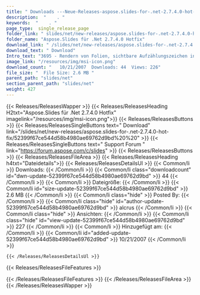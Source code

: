 ```yaml
---
title: " Downloads ---Neue-Releases-aspose.slides-for-.net-2.7.4.0-hot-fix . "
description:  "    . " 
keywords:  "    . " 
page_type:  single_release_page
folder_link: " slides/net/new-releases/aspose.slides-for-.net-2.7.4.0-hot-fix/"
folder_name: "Aspose.Slides für .Net 2.7.4.0 Hotfix"
download_link: " /slides/net/new-releases/aspose.slides-for-.net-2.7.4.0-hot-fix/52399f67ce544d58b4980ae69762d9bd"
download_text: " Download"
Intro_text: "3695 - Rendern von Folien, sichtbare Aufzählungszeichen in leeren Absätzen. Rendern ..."
image_link: "/resources/img/msi-icon.png"
download_count: "   10/21/2007  Downloads: 44  Views: 226"
file_size: "  File Size: 2.6 MB "
parent_path: "slides/net"
section_parent_path: "slides/net"
weight: 427
---
```


{{< Releases/ReleasesWapper >}}
  {{< Releases/ReleasesHeading H2txt="Aspose.Slides für .Net 2.7.4.0 Hotfix" imagelink="/resources/img/msi-icon.png">}}
  {{< Releases/ReleasesButtons >}}
    {{< Releases/ReleasesSingleButtons text=" Download" link="/slides/net/new-releases/aspose.slides-for-.net-2.7.4.0-hot-fix/52399f67ce544d58b4980ae69762d9bd%20%20" >}}
    {{< Releases/ReleasesSingleButtons text=" Support Forum " link="https://forum.aspose.com/c/slides" >}}
  {{< Releases/ReleasesButtons >}}
  {{< Releases/ReleasesFileArea >}}
    {{< Releases/ReleasesHeading h4txt="Dateidetails">}}
    {{< Releases/ReleasesDetailsUl >}}
            {{< Common/li >}} Downloads: {{< /Common/li >}}
      {{< Common/li class="downloadcount" id="dwn-update-52399f67ce544d58b4980ae69762d9bd" >}} 44 {{< /Common/li >}}
      {{< Common/li >}} Dateigröße: {{< /Common/li >}}
      {{< Common/li id="size-update-52399f67ce544d58b4980ae69762d9bd" >}} 2.6 MB {{< /Common/li >}} 
      {{< Common/li  class="hide" >}} Posted By: {{< /Common/li >}} 
      {{< Common/li class="hide" id="author-update-52399f67ce544d58b4980ae69762d9bd" >}} alcrus {{< /Common/li >}}
      {{< Common/li class="hide" >}} Ansichten: {{< /Common/li >}}
      {{< Common/li class="hide" id="view-update-52399f67ce544d58b4980ae69762d9bd" >}} 227 {{< /Common/li >}}
      {{< Common/li >}} Hinzugefügt am: {{< /Common/li >}}
      {{< Common/li id="added-update-52399f67ce544d58b4980ae69762d9bd" >}} 10/21/2007 {{< /Common/li >}} 

    {{< /Releases/ReleasesDetailsUl >}}

  {{< Releases/ReleasesFileFeatures >}}
      
  {{< /Releases/ReleasesFileFeatures >}}
 {{< /Releases/ReleasesFileArea >}}
{{< /Releases/ReleasesWapper >}}



